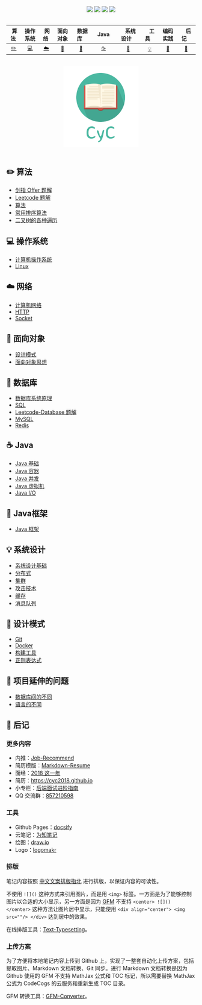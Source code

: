 <div align="center">
    <a href="https://gitstar-ranking.com/repositories"> <img src="https://badgen.net/badge/Rank/20?icon=github&color=4ab8a1"></a>
    <a href="assets/download.md"> <img src="https://badgen.net/badge/OvO/%E7%A6%BB%E7%BA%BF%E4%B8%8B%E8%BD%BD?icon=telegram&color=4ab8a1"></a>
    <a href="https://cyc2018.github.io/CS-Notes"> <img src="https://badgen.net/badge/CyC/%E5%9C%A8%E7%BA%BF%E9%98%85%E8%AF%BB?icon=sourcegraph&color=4ab8a1"></a>
    <a href="#微信公众号"> <img src="https://badgen.net/badge/%e5%85%ac%e4%bc%97%e5%8f%b7/CyC2018?icon=rss&color=4ab8a1"></a>
</div>
<br>

| &nbsp;算法&nbsp; | 操作系统 | &nbsp;网络&nbsp;|面向对象| &nbsp;&nbsp;数据库&nbsp;&nbsp;|&nbsp;&nbsp;&nbsp;Java&nbsp;&nbsp;&nbsp;|&nbsp;&nbsp;&nbsp;系统设计&nbsp;&nbsp;&nbsp;| &nbsp;&nbsp;&nbsp;工具&nbsp;&nbsp;&nbsp; |编码实践| &nbsp;&nbsp;&nbsp;后记&nbsp;&nbsp;&nbsp; |
| :---: | :----: | :---: | :----: | :----: | :----: | :----: | :----: | :----: | :----: |
| [:pencil2:](#pencil2-算法) | [:computer:](#computer-操作系统) | [:cloud:](#cloud-网络) | [:art:](#art-面向对象) | [:floppy_disk:](#floppy_disk-数据库) |[:coffee:](#coffee-java)| [:wrench:](#wrench-Java框架) |[:bulb:](#bulb-系统设计) |[:wrench:](#wrench-设计模式)| [:watermelon:](#watermelon-项目延伸的问题) |[:memo:](#memo-后记)|

<br>

<div align="center">
    <img src="assets/LogoMakr_0zpEzN.png" width="200px">
</div>

<br>

## :pencil2: 算法

- [剑指 Offer 题解](https://github.com/Zds501710271/-Java/blob/master/notes/%E5%89%91%E6%8C%87%20offer%20%E9%A2%98%E8%A7%A3.md)
- [Leetcode 题解](https://github.com/Zds501710271/-Java/blob/master/notes/Leetcode%20%E9%A2%98%E8%A7%A3.md)
- [算法](https://github.com/Zds501710271/-Java/blob/master/notes/%E7%AE%97%E6%B3%95%20-%20%E6%8E%92%E5%BA%8F.md)
- [常用排序算法](https://github.com/Zds501710271/-Java/blob/master/notes/%E6%95%B0%E6%8D%AE%E7%BB%93%E6%9E%84%E7%AE%97%E6%B3%95.md)
- [二叉树的各种遍历](https://github.com/Zds501710271/-Java/blob/master/notes/%E7%AE%97%E6%B3%95%20-%20%E6%8E%92%E5%BA%8F.md)

## :computer: 操作系统

- [计算机操作系统](https://github.com/Zds501710271/-Java/blob/master/notes/计算机操作系统%20-%20目录.md)
- [Linux](https://github.com/Zds501710271/-Java/blob/master/notes/Linux.md)

## :cloud: 网络 

- [计算机网络](https://github.com/Zds501710271/-Java/blob/master/notes/%E8%AE%A1%E7%AE%97%E6%9C%BA%E7%BD%91%E7%BB%9C.md)
- [HTTP](https://github.com/Zds501710271/-Java/blob/master/notes/HTTP.md)
- [Socket](https://github.com/Zds501710271/-Java/blob/master/notes/Socket.md)

## :art: 面向对象

- [设计模式](https://github.com/Zds501710271/-Java/blob/master/notes/设计模式.md)
- [面向对象思想](https://github.com/Zds501710271/-Java/blob/master/notes/面向对象思想.md)

## :floppy_disk: 数据库

- [数据库系统原理](https://github.com/Zds501710271/-Java/blob/master/notes/%E6%95%B0%E6%8D%AE%E5%BA%93%E7%B3%BB%E7%BB%9F%E5%8E%9F%E7%90%86.md)
- [SQL](https://github.com/Zds501710271/-Java/blob/master/notes/SQL.md)
- [Leetcode-Database 题解](https://github.com/Zds501710271/-Java/blob/master/notes/Leetcode-Database%20题解.md)
- [MySQL](https://github.com/Zds501710271/-Java/blob/master/notes/MySQL.md)
- [Redis](https://github.com/Zds501710271/-Java/blob/master/notes/Redis.md)

## :coffee: Java

- [Java 基础](https://github.com/Zds501710271/-Java/blob/master/notes/Java%20%E5%9F%BA%E7%A1%80.md)
- [Java 容器](https://github.com/Zds501710271/-Java/blob/master/notes/Java%20%E5%AE%B9%E5%99%A8.md)
- [Java 并发](https://github.com/Zds501710271/-Java/blob/master/notes/Java%20%E5%B9%B6%E5%8F%91.md)
- [Java 虚拟机](https://github.com/Zds501710271/-Java/blob/master/notes/Java%20%E8%99%9A%E6%8B%9F%E6%9C%BA.md)
- [Java I/O](https://github.com/Zds501710271/-Java/blob/master/notes/Java%20IO.md)

## :wrench: Java框架
- [Java 框架](https://github.com/Zds501710271/-Java/blob/master/notes/Java%20%E6%A1%86%E6%9E%B6.md)


## :bulb: 系统设计 

- [系统设计基础](https://github.com/Zds501710271/-Java/blob/master/notes/系统设计基础.md)
- [分布式](https://github.com/Zds501710271/-Java/blob/master/notes/分布式.md)
- [集群](https://github.com/Zds501710271/-Java/blob/master/notes/集群.md)
- [攻击技术](https://github.com/Zds501710271/-Java/blob/master/notes/攻击技术.md)
- [缓存](https://github.com/Zds501710271/-Java/blob/master/notes/缓存.md)
- [消息队列](https://github.com/Zds501710271/-Java/blob/master/notes/消息队列.md)

## :wrench: 设计模式 

- [Git](https://github.com/Zds501710271/-Java/blob/master/notes/Git.md)
- [Docker](https://github.com/Zds501710271/-Java/blob/master/notes/Docker.md)
- [构建工具](https://github.com/Zds501710271/-Java/blob/master/notes/构建工具.md)
- [正则表达式](https://github.com/Zds501710271/-Java/blob/master/notes/正则表达式.md)

## :watermelon: 项目延伸的问题 

- [数据库间的不同](https://github.com/Zds501710271/-Java/blob/master/notes/代码可读性.md)
- [语言的不同](https://github.com/Zds501710271/-Java/blob/master/notes/代码风格规范.md)

## :memo: 后记

### 更多内容

- 内推：[Job-Recommend](https://github.com/CyC2018/Job-Recommend)
- 简历模版：[Markdown-Resume](https://github.com/CyC2018/Markdown-Resume)
- 面经：[2018 这一年](https://www.nowcoder.com/discuss/137593)
- 简历：https://cyc2018.github.io
- 小专栏：[后端面试进阶指南](https://xiaozhuanlan.com/CyC2018)
- QQ 交流群：[857210598](assets/group.png)

### 工具

- Github Pages：[docsify](https://docsify.js.org/#/)
- 云笔记：[为知笔记](http://www.wiz.cn/)
- 绘图：[draw.io](https://www.draw.io/)
- Logo：[logomakr](https://logomakr.com/)


### 排版

笔记内容按照 [中文文案排版指北](https://github.com/sparanoid/chinese-copywriting-guidelines) 进行排版，以保证内容的可读性。

不使用 `![]()` 这种方式来引用图片，而是用 `<img>` 标签。一方面是为了能够控制图片以合适的大小显示，另一方面是因为 [GFM](https://github.github.com/gfm/) 不支持 `<center> ![]() </center>` 这种方法让图片居中显示，只能使用 `<div align="center"> <img src=""/> </div>` 达到居中的效果。

在线排版工具：[Text-Typesetting](https://github.com/CyC2018/Text-Typesetting)。

### 上传方案

为了方便将本地笔记内容上传到 Github 上，实现了一整套自动化上传方案，包括提取图片、Markdown 文档转换、Git 同步。进行 Markdown 文档转换是因为 Github 使用的 GFM 不支持 MathJax 公式和 TOC 标记，所以需要替换 MathJax 公式为 CodeCogs 的云服务和重新生成 TOC 目录。

GFM 转换工具：[GFM-Converter](https://github.com/CyC2018/GFM-Converter)。


